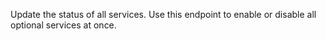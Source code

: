 Update the status of all services. Use this endpoint to enable or disable all optional services at once. 
